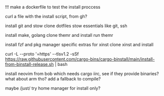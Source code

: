 
!!! make a dockerfile to test the install proccess

curl a file with the install script, from gh?

install git and stow
clone dotfiles
stow essentials like git, ssh


install make, golang 
clone themr and install
run themr

install fzf and pkg manager specific extras for xinst
clone xinst and install


curl -L --proto '=https' --tlsv1.2 -sSf https://raw.githubusercontent.com/cargo-bins/cargo-binstall/main/install-from-binstall-release.sh | bash

install neovim from bob which needs cargo iirc,
see if they provide binaries?
what about arm tho? add a fallback to compile?

maybe /just/ try home manager for install only?
